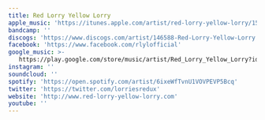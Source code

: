 ```yaml
---
title: Red Lorry Yellow Lorry
apple_music: 'https://itunes.apple.com/artist/red-lorry-yellow-lorry/155893330'
bandcamp: ''
discogs: 'https://www.discogs.com/artist/146588-Red-Lorry-Yellow-Lorry'
facebook: 'https://www.facebook.com/rlylofficial'
google_music: >-
   https://play.google.com/store/music/artist/Red_Lorry_Yellow_Lorry?id=Aa5ezfkz6nqbdpyhvhylpqbse5q
instagram: ''
soundcloud: ''
spotify: 'https://open.spotify.com/artist/6ixeWfTvnU1VOVPEVP5Bcq'
twitter: 'https://twitter.com/lorriesredux'
website: 'http://www.red-lorry-yellow-lorry.com'
youtube: ''
---
```

